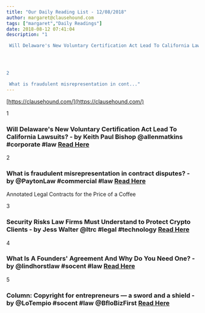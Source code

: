 ```yaml
---
title: "Our Daily Reading List - 12/08/2018"
author: margaret@clausehound.com
tags: ["margaret","Daily Readings"]
date: 2018-08-12 07:41:04
description: "1

 Will Delaware's New Voluntary Certification Act Lead To California Lawsuits? - by Keith Paul Bishop @allenmatkins #corporate #law Read Here

 


2

 What is fraudulent misrepresentation in cont..."
---
```


[https://clausehound.com/](https://clausehound.com/)

1

###  Will Delaware's New Voluntary Certification Act Lead To California Lawsuits? - by Keith Paul Bishop @allenmatkins #corporate #law [Read Here](https://www.calcorporatelaw.com/will-delawares-new-voluntary-certificate-act-lead-to-california-lawsuits)

 

2

###  What is fraudulent misrepresentation in contract disputes? - by @PaytonLaw #commercial #law [Read Here](https://www.payton-law.com/blog/2018/08/what-is-fraudulent-misrepresentation-in-contract-disputes.shtml)

Annotated Legal Contracts
for the Price of a Coffee

3

###  Security Risks Law Firms Must Understand to Protect Crypto Clients - by Jess Walter @ltrc #legal #technology [Read Here](https://www.lawtechnologytoday.org/2018/07/security-risks-law-firms-must-understand-to-protect-crypto-clients/)

 

4

###  What Is A Founders' Agreement And Why Do You Need One? - by @lindhorstlaw #socent #law [Read Here](http://www.lindhorstlaw.com/blog/2018/07/what-is-a-founders-agreement-and-why-do-you-need-one.shtml)

 

5

###  Column: Copyright for entrepreneurs — a sword and a shield - by @LoTempio #socent #law @BfloBizFirst [Read Here](https://www.bizjournals.com/buffalo/news/2018/07/24/copyright-for-entrepreneurs-a-sword-and-a-shield.html)

 